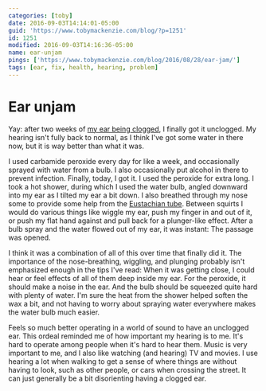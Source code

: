 ```yaml
---
categories: [toby]
date: 2016-09-03T14:14:01-05:00
guid: 'https://www.tobymackenzie.com/blog/?p=1251'
id: 1251
modified: 2016-09-03T14:16:36-05:00
name: ear-unjam
pings: ['https://www.tobymackenzie.com/blog/2016/08/28/ear-jam/']
tags: [ear, fix, health, hearing, problem]
---
```


Ear unjam
=========

Yay: after two weeks of [my ear being clogged](https://www.tobymackenzie.com/blog/2016/08/28/ear-jam/), I finally got it unclogged.  My hearing isn't fully back to normal, as I think I've got some water in there now, but it is way better than what it was.

<!--more-->

I used carbamide peroxide every day for like a week, and occasionally sprayed with water from a bulb.  I also occasionally put alcohol in there to prevent infection.  Finally, today, I got it.  I used the peroxide for extra long.  I took a hot shower, during which I used the water bulb, angled downward into my ear as I tilted my ear a bit down.  I also breathed through my nose some to provide some help from the [Eustachian tube](https://en.wikipedia.org/wiki/Eustachian_tube).  Between squirts I would do various things like wiggle my ear, push my finger in and out of it, or push my flat hand against and pull back for a plunger-like effect.  After a bulb spray and the water flowed out of my ear, it was instant:  The passage was opened.

I think it was a combination of all of this over time that finally did it.  The importance of the nose-breathing, wiggling, and plunging probably isn't emphasized enough in the tips I've read:  When it was getting close, I could hear or feel effects of all of them deep inside my ear.  For the peroxide, it should make a noise in the ear.  And the bulb should be squeezed quite hard with plenty of water.  I'm sure the heat from the shower helped soften the wax a bit, and not having to worry about spraying water everywhere makes the water bulb much easier.

Feels so much better operating in a world of sound to have an unclogged ear.  This ordeal reminded me of how important my hearing is to me.  It's hard to operate among people when it's hard to hear them.  Music is very important to me, and I also like watching (and hearing) TV and movies.  I use hearing a lot when walking to get a sense of where things are without having to look, such as other people, or cars when crossing the street.  It can just generally be a bit disorienting having a clogged ear.
